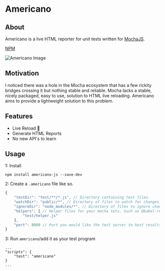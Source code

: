 # Americano
## About
Americano is a live HTML reporter for unit tests written for [MochaJS](https://mochajs.org/).

[NPM](https://www.npmjs.com/package/americano-js)

![Americano Image](https://i.imgur.com/4Yc1FZk.png)

## Motivation
I noticed there was a hole in the Mocha ecosystem that has a few rickity bridges crossing it but nothing stable and reliable. Mocha lacks a stable, nicely packaged, easy to use, solution to HTML live reloading. Americano aims to provide a lightweight solution to this problem.

## Features
* Live Reload 🥳
* Generate HTML Reports
* No new API's to learn

## Usage

1: Install 
```
npm install americano-js --save-dev
```
2: Create a `.americano` file like so.
```js
{
    "testDir": "test/**/*.js", // Directory containing test files.
    "watchDir": "public/*", // Directory of files to watch for changes.
    "ignoreDir": "node_modules/*", // Directory of files to ignore changes in (Optional)
    "helpers": [ // Helper files for your mocha tets. Such as @babel-register or setting up JSDOM.
        "test/helper.js"
    ],
    "port": 8080 // Port you would like the test server to host results at.
}
```
3: Run `americano`/add it as your test program
```
...
"scripts": {
    "test": "americano"
}
...
```